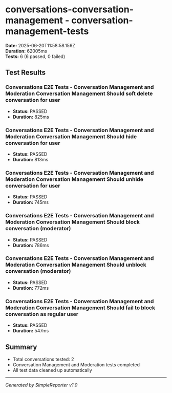 # conversations-conversation-management - conversation-management-tests

**Date:** 2025-06-20T11:58:58.156Z  
**Duration:** 62005ms  
**Tests:** 6 (6 passed, 0 failed)

## Test Results


### Conversations E2E Tests - Conversation Management and Moderation Conversation Management Should soft delete conversation for user
- **Status:** PASSED
- **Duration:** 825ms



### Conversations E2E Tests - Conversation Management and Moderation Conversation Management Should hide conversation for user
- **Status:** PASSED
- **Duration:** 813ms



### Conversations E2E Tests - Conversation Management and Moderation Conversation Management Should unhide conversation for user
- **Status:** PASSED
- **Duration:** 745ms



### Conversations E2E Tests - Conversation Management and Moderation Conversation Management Should block conversation (moderator)
- **Status:** PASSED
- **Duration:** 786ms



### Conversations E2E Tests - Conversation Management and Moderation Conversation Management Should unblock conversation (moderator)
- **Status:** PASSED
- **Duration:** 772ms



### Conversations E2E Tests - Conversation Management and Moderation Conversation Management Should fail to block conversation as regular user
- **Status:** PASSED
- **Duration:** 547ms



## Summary

- Total conversations tested: 2
- Conversation Management and Moderation tests completed
- All test data cleaned up automatically

---
*Generated by SimpleReporter v1.0*

